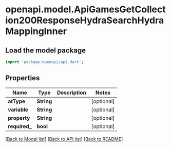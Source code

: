 # openapi.model.ApiGamesGetCollection200ResponseHydraSearchHydraMappingInner

## Load the model package

```dart
import 'package:openapi/api.dart';
```

## Properties

Name | Type | Description | Notes
------------ | ------------- | ------------- | -------------
**atType** | **String** |  | [optional]
**variable** | **String** |  | [optional]
**property** | **String** |  | [optional]
**required_** | **bool** |  | [optional]

[[Back to Model list]](../README.md#documentation-for-models) [[Back to API list]](../README.md#documentation-for-api-endpoints) [[Back to README]](../README.md)
